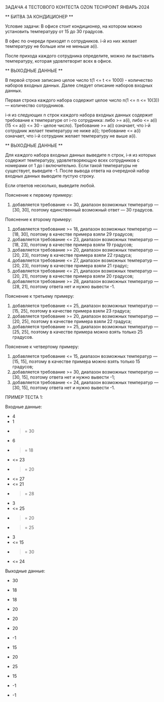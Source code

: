 ЗАДАЧА 4 ТЕСТОВОГО КОНТЕСТА OZON TECHPOINT ЯНВАРЬ 2024

** БИТВА ЗА КОНДИЦИОНЕР **

Условие задачи:
В офисе стоит кондиционер, на котором можно установить температуру от 15 до 30 градусов.

В офис по очереди приходят n сотрудников. i-й из них желает температуру не больше или не меньше a(i).

После прихода каждого сотрудника определите, можно ли выставить температуру, которая удовлетворит всех в офисе.


** ВЫХОДНЫЕ ДАННЫЕ **

В первой строке записано целое число t(1 <= t <= 1000) - количество наборов входных данных.
Далее следует описание наборов входных данных.

Первая строка каждого набора содержит целое число n(1 <= n <= 10(3)) — количество сотрудников.

i-я из следующих n строк каждого набора входных данных содержит требование к температуре от i-го сотрудника: либо >= a(i), либо <= a(i) (15 <= a(i) <= 30 - целое число). Требование >= a(i) означает, что i-й сотрудник желает температуру не ниже a(i);
требование <= a(i) означает, что i-й сотрудник желает температуру не выше a(i).


** ВЫХОДНЫЕ ДАННЫЕ **

Для каждого набора входных данных выведите n строк, i-я из которых содержит температуру, удовлетворяющую всех сотрудников с номерами от 1 до i включительно. Если такой температуры не существует, выведите -1.
После вывода ответа на очередной набор входных данных выводите пустую строку.

Если ответов несколько, выведите любой.

Пояснение к первому примеру:
1. добавляется требование <= 30, диапазон возможных температур — [30, 30], поэтому единственный возможный ответ — 30 градусов.

Пояснение к второму примеру:
1. добавляется требование >= 18, диапазон возможных температур — [18, 30], поэтому в качестве примера взяли 29 градусов;
2. добавляется требование <= 23, диапазон возможных температур — [18, 23], поэтому в качестве примера взяли 19 градусов;
3. добавляется требование >= 20, диапазон возможных температур — [20, 23], поэтому в качестве примера взяли 22 градуса;
4. добавляется требование <= 27, диапазон возможных температур — [20, 23], поэтому в качестве примера взяли 21 градус;
5. добавляется требование <= 21, диапазон возможных температур —[20, 21], поэтому в качестве примера взяли 20 градусов;
6. добавляется требование >= 28, диапазон возможных температур — [28, 21], поэтому ответа нет и нужно вывести -1.

Пояснение к третьему примеру:
1. добавляется требование <= 25, диапазон возможных температур — [15, 25], поэтому в качестве примера взяли 23 градуса;
2. добавляется требование >= 20, диапазон возможных температур — [20, 25], поэтому в качестве примера взяли 22 градуса;
3. добавляется требование >= 25, диапазон возможных температур — [25, 25], поэтому в качестве примера можно взять только 25 градусов.

Пояснение к четвертому примеру:
1. добавляется требование <= 15, диапазон возможных температур — [15, 15], поэтому в качестве примера можно взять только 15 градусов;
2. добавляется требование >= 30, диапазон возможных температур — [30, 15], поэтому ответа нет и нужно вывести -1;
3. добавляется требование <= 24, диапазон возможных температур — [30, 15], поэтому ответа нет и нужно вывести -1.


ПРИМЕР ТЕСТА 1:

Входные данные:
* 4
* 1
* >= 30
* 6
* >= 18
* <= 23
* >= 20
* <= 27
* <= 21
* >= 28
* 3
* <= 25
* >= 20
* >= 25
* 3
* <= 15
* >= 30
* <= 24

Выходные данные:
* 30

* 18
* 18
* 20
* 20
* 20
* -1

* 15
* 20
* 25

* 15
* -1
* -1
